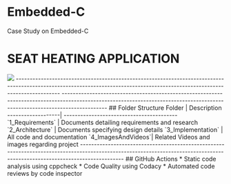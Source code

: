 # Embedded-C
Case Study on Embedded-C

# SEAT HEATING APPLICATION #

<a>
<img src="https://www.code-inspector.com/project/28769/status/svg">
</a>
----------------------------------------------------------------------------------------------------------------------------------------------------------------------------
----------------------------------------------------------------------------------------------------------------------------------------------------------------------------
## Folder Structure
Folder             | Description
-------------------| -----------------------------------------
`1_Requirements`   | Documents detailing requirements and research
`2_Architecture`         | Documents specifying design details
`3_Implementation` | All code and documentation
`4_ImagesAndVideos`| Related Videos and images regarding project
----------------------------------------------------------------------------------------------------------------------------------------------------------------------------
## GitHub Actions
* Static code analysis using cppcheck
* Code Quality using Codacy
* Automated code reviews by code inspector
